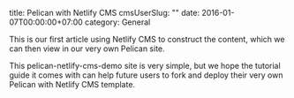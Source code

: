 title: Pelican with Netlify CMS
cmsUserSlug: ""
date: 2016-01-07T00:00:00+07:00
category: General

This is our first article using Netlify CMS to construct the content, which we can then view in our very own Pelican site.

This pelican-netlify-cms-demo site is very simple, but we hope the tutorial guide it comes with can help future users to fork and deploy their very own Pelican with Netlify CMS template.